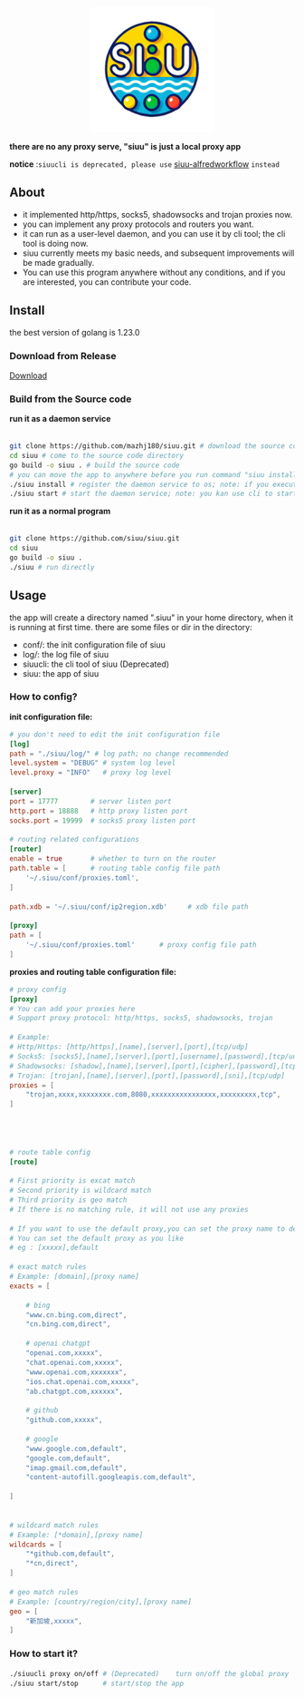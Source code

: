 <p align="center" style="text-align: center">
	<img alt="logo" src="./docs/logo.png" height="220px" width="220px">
</p>


**there are no any proxy serve, "siuu" is just a local proxy app**

**notice** :`siuucli is deprecated, please use` [siuu-alfredworkflow](https://github.com/mazhj180/siuu-alfredworkflow.git)  `instead`

## About
- it implemented http/https, socks5, shadowsocks and trojan proxies now. 
- you can implement any proxy protocols and routers you want.
- it can run as a user-level daemon, and you can use it by cli tool; the cli tool is doing now.
- siuu currently meets my basic needs, and subsequent improvements will be made gradually.
- You can use this program anywhere without any conditions, and if you are interested, you can contribute your code. 

## Install
the best version of golang is 1.23.0 


### Download from Release

[Download](https://github.com/siuu/siuu/releases/latest)

### Build from the Source code

**run it as a daemon service**
```bash

git clone https://github.com/mazhj180/siuu.git # download the source code
cd siuu # come to the source code directory
go build -o siuu . # build the source code
# you can move the app to anywhere before you run command "siuu install"
./siuu install # register the daemon service to os; note: if you execute this command, don't move file directories around 
./siuu start # start the daemon service; note: you kan use cli to start the daemon service
```

**run it as a normal program**
```bash 

git clone https://github.com/siuu/siuu.git
cd siuu
go build -o siuu .
./siuu # run directly
```

## Usage
the app will create a directory named ".siuu" in your home directory, when it is running at first time.
there are some files or dir in the directory:
- conf/: the init configuration file of siuu
- log/: the log file of siuu
- siuucli: the cli tool of siuu (Deprecated)
- siuu: the app of siuu

### How to config?

**init configuration file:**
```toml
# you don't need to edit the init configuration file 
[log]
path = "./siuu/log/" # log path; no change recommended
level.system = "DEBUG" # system log level
level.proxy = "INFO"   # proxy log level

[server]
port = 17777        # server listen port
http.port = 18888   # http proxy listen port
socks.port = 19999  # socks5 proxy listen port

# routing related configurations
[router]
enable = true       # whether to turn on the router 
path.table = [      # routing table config file path
    '~/.siuu/conf/proxies.toml',
]

path.xdb = '~/.siuu/conf/ip2region.xdb'     # xdb file path

[proxy]
path = [
    '~/.siuu/conf/proxies.toml'      # proxy config file path
]
```

**proxies and routing table configuration file:**
```toml
# proxy config
[proxy]
# You can add your proxies here
# Support proxy protocol: http/https, socks5, shadowsocks, trojan

# Example:
# Http/Https: [http/https],[name],[server],[port],[tcp/udp]
# Socks5: [socks5],[name],[server],[port],[username],[password],[tcp/udp]
# Shadowsocks: [shadow],[name],[server],[port],[cipher],[password],[tcp/udp]
# Trojan: [trojan],[name],[server],[port],[password],[sni],[tcp/udp]
proxies = [
    "trojan,xxxx,xxxxxxxx.com,8080,xxxxxxxxxxxxxxxx,xxxxxxxxx,tcp",
]




# route table config
[route]

# First priority is excat match
# Second priority is wildcard match
# Third priority is geo match
# If there is no matching rule, it will not use any proxies

# If you want to use the default proxy,you can set the proxy name to default.
# You can set the default proxy as you like
# eg : [xxxxx],default

# exact match rules
# Example: [domain],[proxy name]
exacts = [

    # bing
    "www.cn.bing.com,direct",
    "cn.bing.com,direct",

    # openai chatgpt
    "openai.com,xxxxx",
    "chat.openai.com,xxxxx",
    "www.openai.com,xxxxxxx",
    "ios.chat.openai.com,xxxxx",
    "ab.chatgpt.com,xxxxxx",

    # github
    "github.com,xxxxx",

    # google
    "www.google.com,default",
    "google.com,default",
    "imap.gmail.com,default", 
    "content-autofill.googleapis.com,default",

]


# wildcard match rules
# Example: [*domain],[proxy name]
wildcards = [
    "*github.com,default",
    "*cn,direct",
]

# geo match rules
# Example: [country/region/city],[proxy name]
geo = [
    "新加坡,xxxxx",
]
```

### How to start it?

```bash
./siuucli proxy on/off # (Deprecated)    turn on/off the global proxy 
./siuu start/stop      # start/stop the app
```
